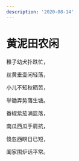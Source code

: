 ```yaml
---
description: '2020-08-14'
---
```


# 黄泥田农闲

稚子幼犬扑跌忙，

丝黄垂壶闲轻荡，

小儿不知秋晒苦，

举锄弄势落生塘。



番椒紫茄满篮落，

南瓜西瓜手肩抗，

倏忽西瞑日已短，

阖家围炉话平常。
